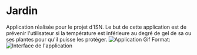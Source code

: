 # Jardin
Application réalisée pour le projet d'ISN.
Le but de cette application est de prévenir l'utilisateur si la température est inférieure au degré de gel de sa ou ses plantes pour qu'il puisse les protéger.
![Application Gif](http://bit.ly/gifISN)
Format: ![Interface de l'application](url)
